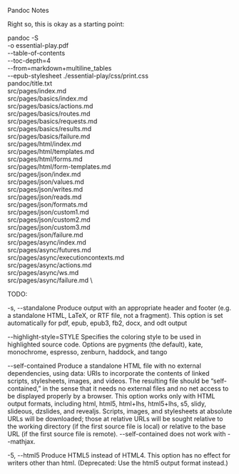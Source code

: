 Pandoc Notes

Right so, this is okay as a starting point:

pandoc -S                               \
          -o essential-play.pdf         \
          --table-of-contents           \
          --toc-depth=4                 \
          --from=markdown+multiline_tables                 \
          --epub-stylesheet ./essential-play/css/print.css \
pandoc/title.txt                      \
src/pages/index.md                    \
src/pages/basics/index.md             \
src/pages/basics/actions.md           \
src/pages/basics/routes.md            \
src/pages/basics/requests.md          \
src/pages/basics/results.md           \
src/pages/basics/failure.md           \
src/pages/html/index.md               \
src/pages/html/templates.md           \
src/pages/html/forms.md               \
src/pages/html/form-templates.md      \
src/pages/json/index.md               \
src/pages/json/values.md              \
src/pages/json/writes.md              \
src/pages/json/reads.md               \
src/pages/json/formats.md             \
src/pages/json/custom1.md             \
src/pages/json/custom2.md             \
src/pages/json/custom3.md             \
src/pages/json/failure.md             \
src/pages/async/index.md              \
src/pages/async/futures.md            \
src/pages/async/executioncontexts.md  \
src/pages/async/actions.md            \
src/pages/async/ws.md                 \
src/pages/async/failure.md            \


TODO:

-s, --standalone
Produce output with an appropriate header and footer (e.g. a standalone HTML, LaTeX, or RTF file, not a fragment). This option is set automatically for pdf, epub, epub3, fb2, docx, and odt output

--highlight-style=STYLE
Specifies the coloring style to be used in highlighted source code. Options are pygments (the default), kate, monochrome, espresso, zenburn, haddock, and tango

--self-contained
Produce a standalone HTML file with no external dependencies, using data: URIs to incorporate the contents of linked scripts, stylesheets, images, and videos. The resulting file should be “self-contained,” in the sense that it needs no external files and no net access to be displayed properly by a browser. This option works only with HTML output formats, including html, html5, html+lhs, html5+lhs, s5, slidy, slideous, dzslides, and revealjs. Scripts, images, and stylesheets at absolute URLs will be downloaded; those at relative URLs will be sought relative to the working directory (if the first source file is local) or relative to the base URL (if the first source file is remote). --self-contained does not work with --mathjax.

-5, --html5
Produce HTML5 instead of HTML4. This option has no effect for writers other than html. (Deprecated: Use the html5 output format instead.)


